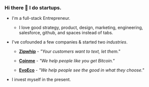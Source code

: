 ### Hi there 👋 I do startups.
 
 - I'm a full-stack Entrepreneur.
 
   * I love good strategy, product, design, marketing, engineering, salesforce, github, and spaces instead of tabs.
 
 - I've cofounded a few companies & started two _industries_.

   * **[Zipwhip](https://www.zipwhip.com)** - _"Your customers want to text, let them."_
   
   * **[Coinme](https://www.coinme.com)** - _"We help people like you get Bitcoin."_
   
   * **[EvoEco](https://www.evoeco.com)** - _"We help people see the good in what they choose."_
 
- I invest myself in the present.

<!--
**msmyers/msmyers** is a ✨ _special_ ✨ repository because its `README.md` (this file) appears on your GitHub profile.

Here are some ideas to get you started:

- 🔭 I’m currently working on 
- 🔭 I’m currently working on ...
- 🌱 I’m currently learning ...
- 👯 I’m looking to collaborate on ...
- 🤔 I’m looking for help with ...
- 💬 Ask me about ...
- 📫 How to reach me: ...
- 😄 Pronouns: ...

-->
